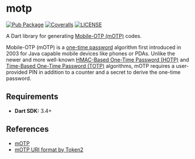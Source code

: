 # motp

[![Pub Package](https://img.shields.io/pub/v/motp?style=for-the-badge)](https://pub.dev/packages/motp)
[![Coveralls](https://img.shields.io/coverallsCoverage/github/elliotwutingfeng/motp?logo=coveralls&style=for-the-badge)](https://coveralls.io/github/elliotwutingfeng/motp?branch=main)
[![LICENSE](https://img.shields.io/badge/LICENSE-MIT-GREEN?style=for-the-badge)](LICENSE)

A Dart library for generating [Mobile-OTP (mOTP)](https://motp.sourceforge.net) codes.

Mobile-OTP (mOTP) is a [one-time password](https://en.wikipedia.org/wiki/One-time_password) algorithm first introduced in 2003 for Java capable mobile devices like phones or PDAs. Unlike the newer and more well-known [HMAC-Based One-Time Password (HOTP)](https://datatracker.ietf.org/doc/html/rfc4226) and [Time-Based One-Time Password (TOTP)](https://datatracker.ietf.org/doc/html/rfc6238) algorithms, mOTP requires a user-provided PIN in addition to a counter and a secret to derive the one-time password.

## Requirements

- **Dart SDK:** 3.4+

## References

- [mOTP](https://motp.sourceforge.net)
- [mOTP URI format by Token2](https://www.token2.com/?content=motpqr)
